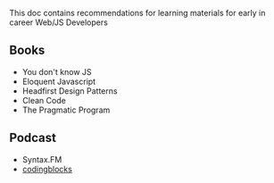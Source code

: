 This doc contains recommendations for learning materials for early in career Web/JS Developers

## Books
- You don't know JS
- Eloquent Javascript
- Headfirst Design Patterns
- Clean Code
- The Pragmatic Program

## Podcast
- Syntax.FM
- [codingblocks](codingbocks.net)